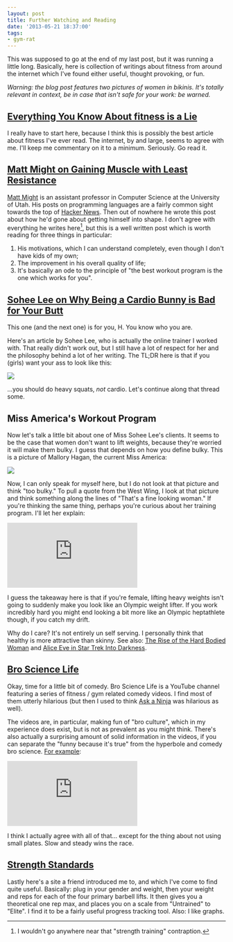```yaml
---
layout: post
title: Further Watching and Reading
date: '2013-05-21 18:37:00'
tags:
- gym-rat
---
```


This was supposed to go at the end of my last post, but it was running a little long. Basically, here is collection of writings about fitness from around the internet which I've found either useful, thought provoking, or fun.

_Warning: the blog post features two pictures of women in bikinis. It's totally relevant in context, be in case that isn't safe for your work: be warned._

<!-- More -->

## [Everything You Know About fitness is a Lie](http://www.mensjournal.com/magazine/everything-you-know-about-fitness-is-a-lie-20120504)

I really have to start here, because I think this is possibly the best article about fitness I've ever read. The internet, by and large, seems to agree with me. I'll keep me commentary on it to a minimum. Seriously. Go read it.

## [Matt Might on Gaining Muscle with Least Resistance](http://matt.might.net/articles/hacking-strength/)

[Matt Might] is an assistant professor in Computer Science at the University of Utah. His posts on programming languages are a fairly common sight towards the top of [Hacker News]. Then out of nowhere he wrote this post about how he'd gone about getting himself into shape. I don't agree with everything he writes here[^1], but this is a well written post which is worth reading for three things in particular:

[Matt Might]: http://matt.might.net/

1. His motivations, which I can understand completely, even though I don't have kids of my own;
2. The improvement in his overall quality of life;
3. It's basically an ode to the principle of "the best workout program is the one which works for you".

[Hacker News]: http://news.ycombinator.com/

## [Sohee Lee on Why Being a Cardio Bunny is Bad for Your Butt](http://www.soheefit.com/cardio-bunny-stop-it-stop-it-now/)

This one (and the next one) is for you, H. You know who you are.

Here's an article by Sohee Lee, who is actually the online trainer I worked with. That really didn't work out, but I still have a lot of respect for her and the philosophy behind a lot of her writing. The TL;DR here is that if you (girls) want your ass to look like this:

![](http://images.harveynick.com/2013-05-21-further-watching-and-reading-sohee-lee.jpg)

...you should do heavy squats, _not_ cardio. Let's continue along that thread some.

## Miss America's Workout Program

Now let's talk a little bit about one of Miss Sohee Lee's clients. It seems to be the case that women don't want to lift weights, because they're worried it will make them bulky. I guess that depends on how you define bulky. This is a picture of Mallory Hagan, the current Miss America:

![](http://images.harveynick.com/2013-05-21-further-watching-and-reading-mallory-hagan.jpg)

Now, I can only speak for myself here, but I do not look at that picture and think "too bulky." To pull a quote from the West Wing, I look at that picture and think something along the lines of "That's a fine looking woman." If you're thinking the same thing, perhaps you're curious about her training program. I'll let her explain:

<div class="video-wrapper">
	<iframe src="https://www.youtube.com/embed/NfnyBOpCZOU" frameborder="0" allowfullscreen></iframe>
</div>

I guess the takeaway here is that if you're female, lifting heavy weights isn't going to suddenly make you look like an Olympic weight lifter. If you work incredibly hard you might end looking a bit more like an Olympic heptathlete though, if you catch my drift.

Why do I care? It's not entirely un self serving. I personally think that healthy is more attractive than skinny. See also: [The Rise of the Hard Bodied Woman] and [Alice Eve in Star Trek Into Darkness].

[The Rise of the Hard Bodied Woman]: http://www.bodbot.com/Blog/Rise_of_the_Hardbodied_Woman.html
[Alice Eve in Star Trek Into Darkness]: http://i2.cdnds.net/13/12/618x335/movies_star-trek-into-darkness.jpg

## [Bro Science Life](http://www.youtube.com/channel/UCduKuJToxWPizJ7I2E6n1kA)

Okay, time for a little bit of comedy. Bro Science Life is a YouTube channel featuring a series of fitness / gym related comedy videos. I find most of them utterly hilarious (but then I used to think [Ask a Ninja] was hilarious as well).

[Ask a Ninja]: http://askaninja.com/

The videos are, in particular, making fun of "bro culture", which in my experience does exist, but is not as prevalent as you might think. There's also actually a surprising amount of solid information in the videos, if you can separate the "funny because it's true" from the hyperbole and comedy bro science. [For example]:

[For example]: http://www.youtube.com/watch?v=_0WxyKGD7sU

<div class="video-wrapper">
	<iframe src="https://www.youtube.com/embed/_0WxyKGD7sU" frameborder="0" allowfullscreen></iframe>
</div>

I think I actually agree with all of that… except for the thing about not using small plates. Slow and steady wins the race.

## [Strength Standards](http://www.strstd.com/)

Lastly here's a site a friend introduced me to, and which I've come to find quite useful. Basically: plug in your gender and weight, then your weight and reps for each of the four primary barbell lifts. It then gives you a theoretical one rep max, and places you on a scale from "Untrained" to "Elite". I find it to be a fairly useful progress tracking tool. Also: I like graphs.

[^1]: I wouldn't go anywhere near that "strength training" contraption.